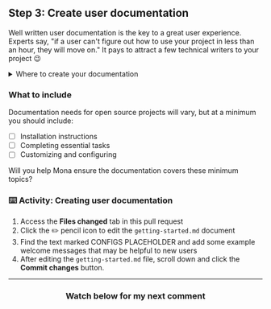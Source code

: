## Step 3: Create user documentation

Well written user documentation is the key to a great user experience. Experts say, "if a user can't figure out how to use your project in less than an hour, they will move on." It pays to attract a few technical writers to your project :wink:

<details>
<summary>Where to create your documentation</summary>
<hr>

 ### Where to create documentation

 Your user documentation should be easy for your users to find. Some prefer to keep it on an externally facing website while others will use a docs folder in their project or the repository wiki.

 #### Getting organized

 As an open source project becomes more popular and more sophisticated, some maintainers find it is easier to move their open source project into an a GitHub organization. This allows you to create separate repositories for your project's promotional website, documentation, source code, etc.

 <hr>
 </details>

### What to include

Documentation needs for open source projects will vary, but at a minimum you should include:

- [ ] Installation instructions
- [ ] Completing essential tasks
- [ ] Customizing and configuring

Will you help Mona ensure the documentation covers these minimum topics?

### :keyboard: Activity: Creating user documentation

1. Access the **Files changed** tab in this pull request
1. Click the :pencil2: pencil icon to edit the `getting-started.md` document
1. Find the text marked CONFIGS PLACEHOLDER and add some example welcome messages that may be helpful to new users
1. After editing the `getting-started.md` file, scroll down and click the **Commit changes** button.

<hr>
<h3 align="center">Watch below for my next comment</h3>
